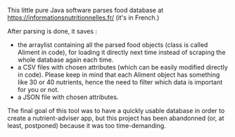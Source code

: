 This little pure Java software parses food database at https://informationsnutritionnelles.fr/ (it's in French.)

After parsing is done, it saves :
- the arraylist containing all the parsed food objects (class is called Aliment in code), for loading it directly next time instead of scraping the whole database again each time.
- a CSV files with chosen attributes (which can be easily modified directly in code). Please keep in mind that each Aliment object has something like 30 or 40 nutrients, hence the need to filter which data is important for you or not.
- a JSON file with chosen attributes.

The final goal of this tool was to have a quickly usable database in order to create a nutrient-adviser app, but this project has been abandonned (or, at least, postponed) because it was too time-demanding.
